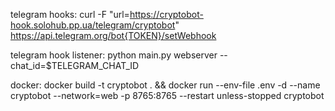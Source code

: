 telegram hooks:
curl -F "url=https://cryptobot-hook.solohub.pp.ua/telegram/cryptobot" https://api.telegram.org/bot{TOKEN}/setWebhook

telegram hook listener:
python main.py webserver --chat_id=$TELEGRAM_CHAT_ID

docker:
docker build -t cryptobot . && docker run --env-file .env -d --name cryptobot --network=web -p 8765:8765 --restart unless-stopped cryptobot